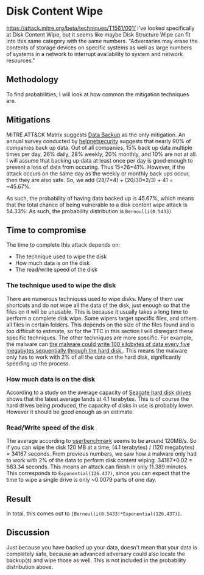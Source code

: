 # Disk Content Wipe
https://attack.mitre.org/beta/techniques/T1561/001/
I've looked specifically at Disk Content Wipe, but it seems like maybe Disk Structure Wipe can fit into this same category with the same numbers. 
"Adversaries may erase the contents of storage devices on specific systems as well as large numbers of systems in a network to interrupt availability to system and network resources."

## Methodology
To find probabilities, I will look at how common the mitigation techniques are.

## Mitigations
MITRE ATT&CK Matrix suggests [Data Backup](https://attack.mitre.org/beta/mitigations/M1053/) as the only mitigation. An annual survey conducted by [helpnetsecurity](https://www.helpnetsecurity.com/2020/04/03/back-up-data/) suggests that nearly 90% of companies back up data. Out of all companies, 15% back up data multiple times per day, 26% daily, 28% weekly, 20% monthly, and 10% are not at all. I will assume that backing up data at least once per day is good enough to prevent a loss of data from occuring. Thus 15+26=41%. However, if the attack occurs on the same day as the weekly or monthly back ups occur, then they are also safe. So, we add (28/7=4) + (20/30=2/3) + 41 = ~45.67%. 

As such, the probability of having data backed up is 45.67%, which means that the total chance of being vulnerable to a disk content wipe attack is 54.33%. As such, the probability distribution is ```Bernoulli(0.5433)```

## Time to compromise
The time to complete this attack depends on:
* The technique used to wipe the disk
* How much data is on the disk
* The read/write speed of the disk

### The technique used to wipe the disk
There are numerous techniques used to wipe disks. Many of them use shortcuts and do not wipe all the data of the disk, just enough so that the files on it will be unusable. This is because it usually takes a long time to perform a complete disk wipe. Some wipers target specific files, and others all files in certain folders. This depends on the size of the files found and is too difficult to estimate, so for the TTC in this section I will disregard these specific techniques. The other techniques are more specific. For example, the malware can [the malware could write 100 kilobytes of data every five megabytes sequentially through the hard disk.](https://threatpost.com/secrets-of-the-wiper-inside-the-worlds-most-destructive-malware/131836/). This means the malware only has to work with 2% of all the data on the hard disk, significantly speeding up the process. 
### How much data is on the disk
According to a study on the average capacity of [Seagate hard disk drives](https://www.statista.com/statistics/795748/worldwide-seagate-average-hard-disk-drive-capacity/) shows that the latest average lands at 4.1 terabytes. This is of course the hard drives being produced, the capacity of disks in use is probably lower. However it should be good enough as an estimate. 
### Read/Write speed of the disk
The average according to [userbenchmark](https://hdd.userbenchmark.com/) seems to be around 120MB/s. So if you can wipe the disk 120 MB at a time, (4.1 terabytes) / (120 megabytes) = 34167 seconds. From previous numbers, we saw how a malware only had to work with 2% of the data to perform disk content wiping. 34167*0.02 = 683.34 seconds. This means an attack can finish in only 11.389 minutes. This corresponds to ```Exponential(126.437)```, since you can expect that the time to wipe a single drive is only ~0.0079 parts of one day. 

## Result
In total, this comes out to ```[Bernoulli(0.5433)*Exponential(126.437)]```.


## Discussion
Just because you have backed up your data, doesn't mean that your data is completely safe, because an advanced adversary could also locate the backup(s) and wipe those as well. This is not included in the probability distribution above. 

